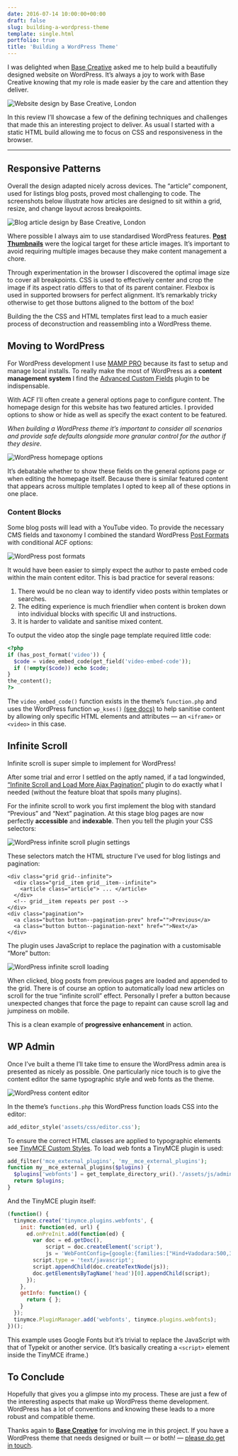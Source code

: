 ```yaml
---
date: 2016-07-14 10:00:00+00:00
draft: false
slug: building-a-wordpress-theme
template: single.html
portfolio: true
title: 'Building a WordPress Theme'
---
```


I was delighted when [Base Creative](https://www.basecreative.co.uk/) asked me to help build a beautifully designed website on WordPress. It’s always a joy to work with Base Creative knowing that my role is made easier by the care and attention they deliver.

![Website design by Base Creative, London](/images/blog/wordpress-bc-theme.png)

<p class="p--large">In this review I’ll showcase a few of the defining techniques and challenges that made this an interesting project to deliver. As usual I started with a static HTML build allowing me to focus on CSS and responsiveness in the browser.</p>

* * *

## Responsive Patterns

Overall the design adapted nicely across devices. The “article” component, used for listings blog posts, proved most challenging to code. The screenshots below illustrate how articles are designed to sit within a grid, resize, and change layout across breakpoints.

![Blog article design by Base Creative, London](/images/blog/wordpress-bc-articles.png)

Where possible I always aim to use standardised WordPress features. [**Post Thumbnails**](https://codex.wordpress.org/Post_Thumbnails) were the logical target for these article images. It’s important to avoid requiring multiple images because they make content management a chore.

Through experimentation in the browser I discovered the optimal image size to cover all breakpoints. CSS is used to effectively center and crop the image if its aspect ratio differs to that of its parent container. Flexbox is used in supported browsers for perfect alignment. It’s remarkably tricky otherwise to get those buttons aligned to the bottom of the box!

Building the the CSS and HTML templates first lead to a much easier process of deconstruction and reassembling into a WordPress theme.

## Moving to WordPress

For WordPress development I use [MAMP PRO](https://www.mamp.info/en/) because its fast to setup and manage local installs. To really make the most of WordPress as a **content management system** I find the [Advanced Custom Fields](https://www.advancedcustomfields.com/) plugin to be indispensable.

With ACF I’ll often create a general options page to configure content. The homepage design for this website has two featured articles. I provided options to show or hide as well as specify the exact content to be featured.

*When building a WordPress theme it’s important to consider all scenarios and provide safe defaults alongside more granular control for the author if they desire*.

![WordPress homepage options](/images/blog/wordpress-bc-general-settings.png)

It’s debatable whether to show these fields on the general options page or when editing the homepage itself. Because there is similar featured content that appears across multiple templates I opted to keep all of these options in one place.

### Content Blocks

Some blog posts will lead with a YouTube video. To provide the necessary CMS fields and taxonomy I combined the standard WordPress [Post Formats](https://codex.wordpress.org/Post_Formats) with conditional ACF options:

![WordPress post formats](/images/blog/wordpress-bc-video-format.png)

It would have been easier to simply expect the author to paste embed code within the main content editor. This is bad practice for several reasons:

1. There would be no clean way to identify video posts within templates or searches.
2. The editing experience is much friendlier when content is broken down into individual blocks with specific UI and instructions.
3. It is harder to validate and sanitise mixed content.

To output the video atop the single page template required little code:

```php
<?php
if (has_post_format('video')) {
  $code = video_embed_code(get_field('video-embed-code'));
  if (!empty($code)) echo $code;
}
the_content();
?>
```

The `video_embed_code()` function exists in the theme’s `function.php` and uses the WordPress function `wp_kses()` [(see docs)](https://codex.wordpress.org/Function_Reference/wp_kses) to help sanitise content by allowing only specific HTML elements and attributes — an `<iframe>` or `<video>` in this case.

## Infinite Scroll

Infinite scroll is super simple to implement for WordPress!

After some trial and error I settled on the aptly named, if a tad longwinded, [“Infinite Scroll and Load More Ajax Pagination”](https://wordpress.org/plugins/infinite-scroll-and-load-more-ajax-pagination/) plugin to do exactly what I needed (without the feature bloat that spoils many plugins).

For the infinite scroll to work you first implement the blog with standard “Previous” and “Next” pagination. At this stage blog pages are now perfectly **accessible** and **indexable**. Then you tell the plugin your CSS selectors:

![WordPress infinite scroll plugin settings](/images/blog/wordpress-bc-infinite-scroll.png)

These selectors match the HTML structure I’ve used for blog listings and pagination:

```markup
<div class="grid grid--infinite">
  <div class="grid__item grid__item--infinite">
    <article class="article"> ... </article>
  </div>
  <!-- grid__item repeats per post -->
</div>
<div class="pagination">
  <a class="button button--pagination-prev" href="">Previous</a>
  <a class="button button--pagination-next" href="">Next</a>
</div>
```

The plugin uses JavaScript to replace the pagination with a customisable “More” button:

![WordPress infinite scroll loading](/images/blog/wordpress-bc-infinite-load.gif)

When clicked, blog posts from previous pages are loaded and appended to the grid. There is of course an option to automatically load new articles on scroll for the true “infinite scroll” effect. Personally I prefer a button because unexpected changes that force the page to repaint can cause scroll lag and jumpiness on mobile.

This is a clean example of **progressive enhancement** in action.

## WP Admin

Once I’ve built a theme I’ll take time to ensure the WordPress admin area is presented as nicely as possible. One particularly nice touch is to give the content editor the same typographic style and web fonts as the theme.

![WordPress content editor](/images/blog/wordpress-bc-editor.png)



In the theme’s `functions.php` this WordPress function loads CSS into the editor:

```php
add_editor_style('assets/css/editor.css');
```

To ensure the correct HTML classes are applied to typographic elements see [TinyMCE Custom Styles](https://codex.wordpress.org/TinyMCE_Custom_Styles). To load web fonts a TinyMCE plugin is used:

```php
add_filter('mce_external_plugins', 'my__mce_external_plugins');
function my__mce_external_plugins($plugins) {
  $plugins['webfonts'] = get_template_directory_uri().'/assets/js/admin/tinymce.webfonts.js';
  return $plugins;
}
```

And the TinyMCE plugin itself:

```javascript
(function() {
  tinymce.create('tinymce.plugins.webfonts', {
    init: function(ed, url) {
      ed.onPreInit.add(function(ed) {
        var doc = ed.getDoc(),
            script = doc.createElement('script'),
            js = 'WebFontConfig={google:{families:["Hind+Vadodara:500,300,400:latin","Volkhov:400italic:latin"]}},function(){var e=document.createElement("script");e.src="https://ajax.googleapis.com/ajax/libs/webfont/1/webfont.js",e.type="text/javascript",e.async="true";var t=document.getElementsByTagName("script")[0];t.parentNode.insertBefore(e,t)}();';
        script.type = 'text/javascript';
        script.appendChild(doc.createTextNode(js));
        doc.getElementsByTagName('head')[0].appendChild(script);
      });
    },
    getInfo: function() {
      return { };
    }
  });
  tinymce.PluginManager.add('webfonts', tinymce.plugins.webfonts);
})();
```

This example uses Google Fonts but it’s trivial to replace the JavaScript with that of Typekit or another service. (It’s basically creating a `<script>` element inside the TinyMCE iframe.)

## To Conclude

Hopefully that gives you a glimpse into my process. These are just a few of the interesting aspects that make up WordPress theme development. WordPress has a lot of conventions and knowing these leads to a more robust and compatible theme.

Thanks again to [**Base Creative**](https://www.basecreative.co.uk/) for involving me in this project. If you have a WordPress theme that needs designed or built — or both! — [please do get in touch](/contact/).
